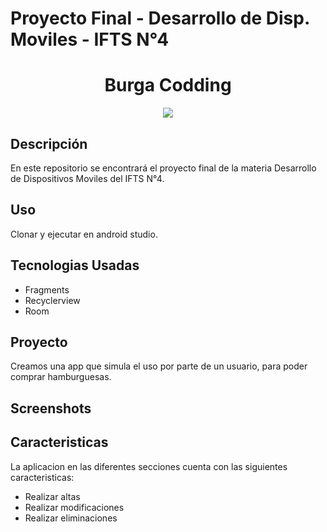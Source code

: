 # Proyecto Final - Desarrollo de Disp. Moviles - IFTS N°4

<div align="center">
    <h1>Burga Codding</h1>
   <img src="https://github.com/MatiaseRamirez/TP_APP_final/assets/55300994/ef41eccb-dfe4-494c-bcc2-d709bd03beaa">
</div>

## Descripción

En este repositorio se encontrará el proyecto final de la materia Desarrollo de Dispositivos Moviles del IFTS N°4. 

## Uso

Clonar y ejecutar en android studio.

## Tecnologias Usadas

- Fragments
- Recyclerview
- Room

## Proyecto

Creamos una app que simula el uso por parte de un usuario, para poder comprar hamburguesas.


## Screenshots




## Caracteristicas
La aplicacion en las diferentes secciones cuenta con las siguientes caracteristicas:

- Realizar altas
- Realizar modificaciones
- Realizar eliminaciones

